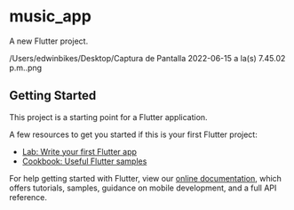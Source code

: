 # music_app

A new Flutter project.


/Users/edwinbikes/Desktop/Captura de Pantalla 2022-06-15 a la(s) 7.45.02 p.m..png



## Getting Started

This project is a starting point for a Flutter application.

A few resources to get you started if this is your first Flutter project:

- [Lab: Write your first Flutter app](https://flutter.dev/docs/get-started/codelab)
- [Cookbook: Useful Flutter samples](https://flutter.dev/docs/cookbook)

For help getting started with Flutter, view our
[online documentation](https://flutter.dev/docs), which offers tutorials,
samples, guidance on mobile development, and a full API reference.

